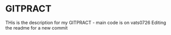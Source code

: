 # GITPRACT
THis is the description for my GITPRACT - main code is on vats0726
Editing the readme for a new commit 
